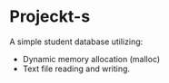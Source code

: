 # Projeckt-s

A simple student database utilizing:
- Dynamic memory allocation (malloc)
- Text file reading and writing.
